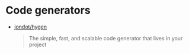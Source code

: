 # Code generators

- [jondot/hygen](https://github.com/jondot/hygen)

  > The simple, fast, and scalable code generator that lives in your project
